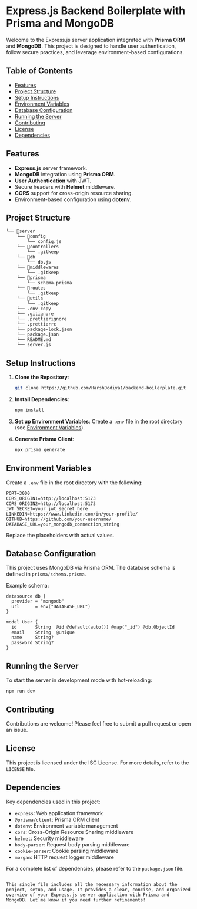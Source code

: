# Express.js Backend Boilerplate with Prisma and MongoDB

Welcome to the Express.js server application integrated with **Prisma ORM** and **MongoDB**. This project is designed to handle user authentication, follow secure practices, and leverage environment-based configurations.

## Table of Contents

- [Features](#features)
- [Project Structure](#project-structure)
- [Setup Instructions](#setup-instructions)
- [Environment Variables](#environment-variables)
- [Database Configuration](#database-configuration)
- [Running the Server](#running-the-server)
- [Contributing](#contributing)
- [License](#license)
- [Dependencies](#dependencies)

## Features

- **Express.js** server framework.
- **MongoDB** integration using **Prisma ORM**.
- **User Authentication** with JWT.
- Secure headers with **Helmet** middleware.
- **CORS** support for cross-origin resource sharing.
- Environment-based configuration using **dotenv**.

## Project Structure
```
└── 📁server
    └── 📁config
        └── config.js
    └── 📁controllers
        └── .gitkeep
    └── 📁db
        └── db.js
    └── 📁middlewares
        └── .gitkeep
    └── 📁prisma
        └── schema.prisma
    └── 📁routes
        └── .gitkeep
    └── 📁utils
        └── .gitkeep
    └── .env copy
    └── .gitignore
    └── .prettierignore
    └── .prettierrc
    └── package-lock.json
    └── package.json
    └── README.md
    └── server.js
```

## Setup Instructions

1. **Clone the Repository**:
   ```bash
   git clone https://github.com/HarshDodiya1/backend-boilerplate.git
   ```

2. **Install Dependencies**:
   ```bash
   npm install
   ```

3. **Set up Environment Variables**:
   Create a `.env` file in the root directory (see [Environment Variables](#environment-variables)).

4. **Generate Prisma Client**:
   ```bash
   npx prisma generate
   ```

## Environment Variables

Create a `.env` file in the root directory with the following:

```plaintext
PORT=3000
CORS_ORIGIN1=http://localhost:5173
CORS_ORIGIN2=http://localhost:5173
JWT_SECRET=your_jwt_secret_here
LINKEDIN=https://www.linkedin.com/in/your-profile/
GITHUB=https://github.com/your-username/
DATABASE_URL=your_mongodb_connection_string
```

Replace the placeholders with actual values.

## Database Configuration

This project uses MongoDB via Prisma ORM. The database schema is defined in `prisma/schema.prisma`.

Example schema:

```prisma
datasource db {
  provider = "mongodb"
  url      = env("DATABASE_URL")
}

model User {
  id       String  @id @default(auto()) @map("_id") @db.ObjectId
  email    String  @unique
  name     String?
  password String?
}
```

## Running the Server

To start the server in development mode with hot-reloading:

```bash
npm run dev
```

## Contributing

Contributions are welcome! Please feel free to submit a pull request or open an issue.

## License

This project is licensed under the ISC License. For more details, refer to the `LICENSE` file.

## Dependencies

Key dependencies used in this project:

- `express`: Web application framework
- `@prisma/client`: Prisma ORM client
- `dotenv`: Environment variable management
- `cors`: Cross-Origin Resource Sharing middleware
- `helmet`: Security middleware
- `body-parser`: Request body parsing middleware
- `cookie-parser`: Cookie parsing middleware
- `morgan`: HTTP request logger middleware

For a complete list of dependencies, please refer to the `package.json` file.
```

This single file includes all the necessary information about the project, setup, and usage. It provides a clear, concise, and organized overview of your Express.js server application with Prisma and MongoDB. Let me know if you need further refinements!